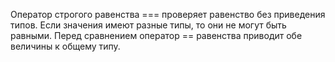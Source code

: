 Оператор строгого равенства === проверяет равенство без приведения типов. Если значения имеют разные типы, то они не могут быть равными. Перед сравнением оператор == равенства приводит обе величины к общему типу.